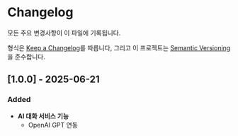 # Changelog

모든 주요 변경사항이 이 파일에 기록됩니다.

형식은 [Keep a Changelog](https://keepachangelog.com/ko/1.0.0/)를 따릅니다,
그리고 이 프로젝트는 [Semantic Versioning](https://semver.org/lang/ko/)을 준수합니다.

## [1.0.0] - 2025-06-21

### Added
- **AI 대화 서비스 기능**
  - OpenAI GPT 연동
